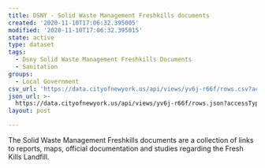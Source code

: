 ```yaml
---
title: DSNY - Solid Waste Management Freshkills documents
created: '2020-11-10T17:06:32.395005'
modified: '2020-11-10T17:06:32.395015'
state: active
type: dataset
tags:
  - Dsny Solid Waste Management Freshkills Documents
  - Sanitation
groups:
  - Local Government
csv_url: 'https://data.cityofnewyork.us/api/views/yv6j-r66f/rows.csv?accessType=DOWNLOAD'
json_url: >-
  https://data.cityofnewyork.us/api/views/yv6j-r66f/rows.json?accessType=DOWNLOAD
layout: post

---
```

The Solid Waste Management Freshkills documents are a collection of links to reports, maps, official documentation and studies regarding the Fresh Kills Landfill.
